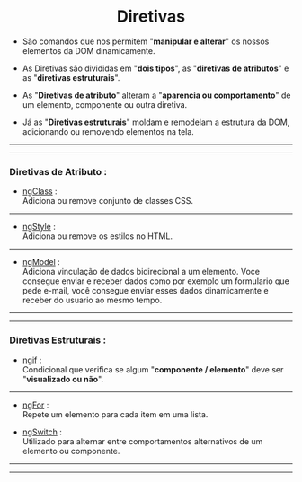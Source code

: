 <h1 align="center">Diretivas</h1>

  - São comandos que nos permitem "**manipular e alterar**" os nossos elementos da DOM dinamicamente.

  - As Diretivas são divididas em "**dois tipos**", as "**diretivas de atributos**" e as "**diretivas estruturais**".

  - As "**Diretivas de atributo**" alteram a "**aparencia ou comportamento**" de um elemento, componente ou outra diretiva.

  - Já as "**Diretivas estruturais**" moldam e remodelam a estrutura da DOM, adicionando ou removendo elementos na tela.

  ___
  ___
  <h3>Diretivas de Atributo :</h3>

  - [ngClass]() : <br>
  Adiciona ou remove conjunto de classes CSS.
  
  ___
  - [ngStyle]() : <br>
  Adiciona ou remove os estilos no HTML.

  ___
  - [ngModel]() : <br>
  Adiciona vinculação de dados bidirecional a um elemento.
  Voce consegue enviar e receber dados como por exemplo um formulario que pede e-mail, você consegue enviar esses dados dinamicamente e receber do usuario ao mesmo tempo.

  ___
  ___
  <h3>Diretivas Estruturais :</h3>

  - [ngif]() : <br>
  Condicional que verifica se algum "**componente / elemento**" deve ser "**visualizado ou não**".

  ___
  - [ngFor]() : <br>
  Repete um elemento para cada item em uma lista.

  - [ngSwitch]() : <br>
  Utilizado para alternar entre comportamentos alternativos de um elemento ou componente.

___
___